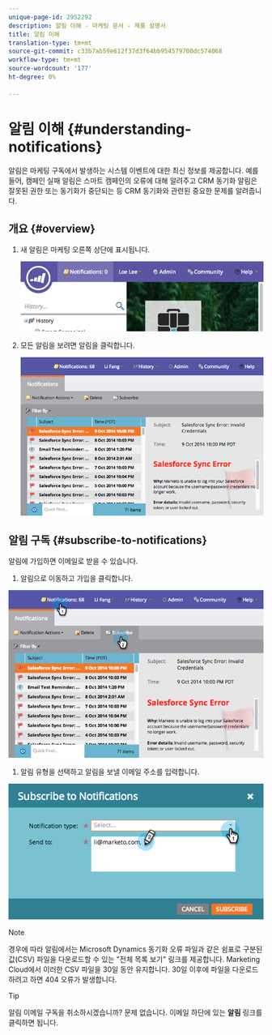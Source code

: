 ```yaml
---
unique-page-id: 2952292
description: 알림 이해 - 마케팅 문서 - 제품 설명서
title: 알림 이해
translation-type: tm+mt
source-git-commit: c33b7ab59e612f37d3f64bb954579700dc574068
workflow-type: tm+mt
source-wordcount: '177'
ht-degree: 0%

---
```



# 알림 이해 {#understanding-notifications}

알림은 마케팅 구독에서 발생하는 시스템 이벤트에 대한 최신 정보를 제공합니다. 예를 들어, 캠페인 실패 알림은 스마트 캠페인의 오류에 대해 알려주고 CRM 동기화 알림은 잘못된 권한 또는 동기화가 중단되는 등 CRM 동기화와 관련된 중요한 문제를 알려줍니다.

## 개요 {#overview}

1. 새 알림은 마케팅 오른쪽 상단에 표시됩니다.

   ![](assets/image2014-10-10-11-3a32-3a48.png)

1. 모든 알림을 보려면 알림을 클릭합니다.

   ![](assets/image2014-10-10-11-3a55-3a44.png)

## 알림 구독 {#subscribe-to-notifications}

알림에 가입하면 이메일로 받을 수 있습니다.

1. 알림으로 이동하고 가입을 클릭합니다.

![](assets/image2014-10-10-12-3a3-3a29.png)

1. 알림 유형을 선택하고 알림을 보낼 이메일 주소를 입력합니다.

![](assets/image2014-10-10-13-3a0-3a37.png)

>[!NOTE]
>
>경우에 따라 알림에서는 Microsoft Dynamics 동기화 오류 파일과 같은 쉼표로 구분된 값(CSV) 파일을 다운로드할 수 있는 &quot;전체 목록 보기&quot; 링크를 제공합니다. Marketing Cloud에서 이러한 CSV 파일을 30일 동안 유지합니다. 30일 이후에 파일을 다운로드하려고 하면 404 오류가 발생합니다.

>[!TIP]
>
>알림 이메일 구독을 취소하시겠습니까? 문제 없습니다. 이메일 하단에 있는 **알림** 링크를 클릭하면 됩니다.

